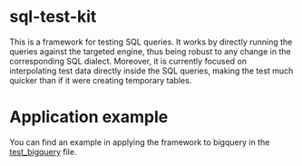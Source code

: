 # sql-test-kit

This is a framework for testing SQL queries.
It works by directly running the queries against the targeted engine, thus being robust to any change in the
corresponding SQL dialect.
Moreover, it is currently focused on interpolating test data directly inside the SQL queries, making the test much
quicker than if it were creating temporary tables.

# Application example

You can find an example in applying the framework to bigquery in the [test_bigquery](tests/test_bigquery.py) file.
